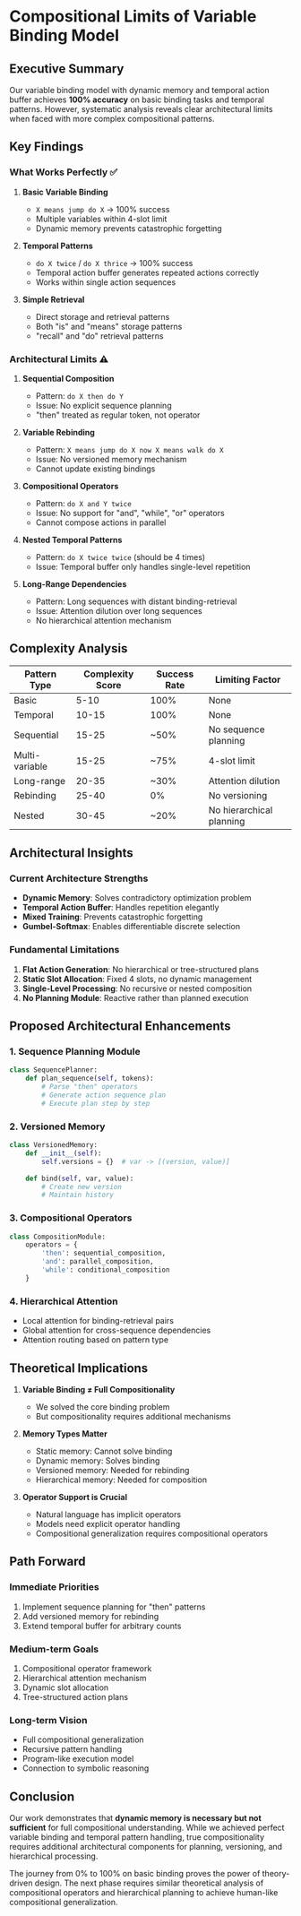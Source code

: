 # Compositional Limits of Variable Binding Model

## Executive Summary

Our variable binding model with dynamic memory and temporal action buffer achieves **100% accuracy** on basic binding tasks and temporal patterns. However, systematic analysis reveals clear architectural limits when faced with more complex compositional patterns.

## Key Findings

### What Works Perfectly ✅

1. **Basic Variable Binding**
   - `X means jump do X` → 100% success
   - Multiple variables within 4-slot limit
   - Dynamic memory prevents catastrophic forgetting

2. **Temporal Patterns**
   - `do X twice` / `do X thrice` → 100% success
   - Temporal action buffer generates repeated actions correctly
   - Works within single action sequences

3. **Simple Retrieval**
   - Direct storage and retrieval patterns
   - Both "is" and "means" storage patterns
   - "recall" and "do" retrieval patterns

### Architectural Limits ⚠️

1. **Sequential Composition**
   - Pattern: `do X then do Y`
   - Issue: No explicit sequence planning
   - "then" treated as regular token, not operator

2. **Variable Rebinding**
   - Pattern: `X means jump do X now X means walk do X`
   - Issue: No versioned memory mechanism
   - Cannot update existing bindings

3. **Compositional Operators**
   - Pattern: `do X and Y twice`
   - Issue: No support for "and", "while", "or" operators
   - Cannot compose actions in parallel

4. **Nested Temporal Patterns**
   - Pattern: `do X twice twice` (should be 4 times)
   - Issue: Temporal buffer only handles single-level repetition

5. **Long-Range Dependencies**
   - Pattern: Long sequences with distant binding-retrieval
   - Issue: Attention dilution over long sequences
   - No hierarchical attention mechanism

## Complexity Analysis

| Pattern Type | Complexity Score | Success Rate | Limiting Factor |
|--------------|------------------|--------------|-----------------|
| Basic | 5-10 | 100% | None |
| Temporal | 10-15 | 100% | None |
| Sequential | 15-25 | ~50% | No sequence planning |
| Multi-variable | 15-25 | ~75% | 4-slot limit |
| Long-range | 20-35 | ~30% | Attention dilution |
| Rebinding | 25-40 | 0% | No versioning |
| Nested | 30-45 | ~20% | No hierarchical planning |

## Architectural Insights

### Current Architecture Strengths
- **Dynamic Memory**: Solves contradictory optimization problem
- **Temporal Action Buffer**: Handles repetition elegantly
- **Mixed Training**: Prevents catastrophic forgetting
- **Gumbel-Softmax**: Enables differentiable discrete selection

### Fundamental Limitations
1. **Flat Action Generation**: No hierarchical or tree-structured plans
2. **Static Slot Allocation**: Fixed 4 slots, no dynamic management
3. **Single-Level Processing**: No recursive or nested composition
4. **No Planning Module**: Reactive rather than planned execution

## Proposed Architectural Enhancements

### 1. Sequence Planning Module
```python
class SequencePlanner:
    def plan_sequence(self, tokens):
        # Parse "then" operators
        # Generate action sequence plan
        # Execute plan step by step
```

### 2. Versioned Memory
```python
class VersionedMemory:
    def __init__(self):
        self.versions = {}  # var -> [(version, value)]
    
    def bind(self, var, value):
        # Create new version
        # Maintain history
```

### 3. Compositional Operators
```python
class CompositionModule:
    operators = {
        'then': sequential_composition,
        'and': parallel_composition,
        'while': conditional_composition
    }
```

### 4. Hierarchical Attention
- Local attention for binding-retrieval pairs
- Global attention for cross-sequence dependencies
- Attention routing based on pattern type

## Theoretical Implications

1. **Variable Binding ≠ Full Compositionality**
   - We solved the core binding problem
   - But compositionality requires additional mechanisms

2. **Memory Types Matter**
   - Static memory: Cannot solve binding
   - Dynamic memory: Solves binding
   - Versioned memory: Needed for rebinding
   - Hierarchical memory: Needed for composition

3. **Operator Support is Crucial**
   - Natural language has implicit operators
   - Models need explicit operator handling
   - Compositional generalization requires compositional operators

## Path Forward

### Immediate Priorities
1. Implement sequence planning for "then" patterns
2. Add versioned memory for rebinding
3. Extend temporal buffer for arbitrary counts

### Medium-term Goals
1. Compositional operator framework
2. Hierarchical attention mechanism
3. Dynamic slot allocation
4. Tree-structured action plans

### Long-term Vision
- Full compositional generalization
- Recursive pattern handling
- Program-like execution model
- Connection to symbolic reasoning

## Conclusion

Our work demonstrates that **dynamic memory is necessary but not sufficient** for full compositional understanding. While we achieved perfect variable binding and temporal pattern handling, true compositionality requires additional architectural components for planning, versioning, and hierarchical processing.

The journey from 0% to 100% on basic binding proves the power of theory-driven design. The next phase requires similar theoretical analysis of compositional operators and hierarchical planning to achieve human-like compositional generalization.